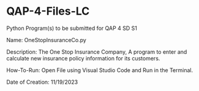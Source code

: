 # QAP-4-Files-LC
Python Program(s) to be submitted for QAP 4 SD S1

Name: OneStopInsuranceCo.py

Description: The One  Stop  Insurance  Company, A program  to  enter  and  calculate  new  insurance  policy information for its customers. 

How-To-Run: Open File using Visual Studio Code and Run in the Terminal.

Date of Creation: 11/19/2023